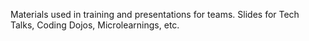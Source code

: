 Materials used in training and presentations for teams. Slides for Tech Talks, Coding Dojos, Microlearnings, etc.
